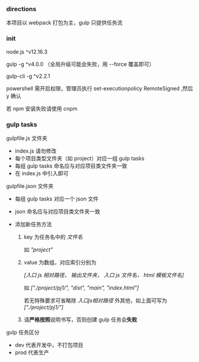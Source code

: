 ### directions

本项目以 webpack 打包为主，gulp 只提供任务流

### init

node.js ^v12.16.3

gulp -g ^v4.0.0 （全局升级可能会失败，用 --force 覆盖即可）

gulp-cli -g ^v2.2.1

powershell 需开启权限，管理员执行 set-executionpolicy RemoteSigned ,然后 y 确认

若 npm 安装失败请使用 cnpm

### gulp tasks

gulpfile.js 文件夹

- index.js 请勿修改
- 每个项目类型文件夹（如 project）对应一组 gulp tasks
- 每组 gulp tasks 命名应与对应项目类文件夹一致
- 在 index.js 中引入即可

gulpfile.json 文件夹

- 每组 gulp tasks 对应一个 json 文件
- json 命名应与对应项目类文件夹一致
- 添加新任务方法
  
  1. key 为任务名中的 *文件名*
  
     如 *"project"*
  
  2. value 为数组，对应索引分别为
  
     *[入口 js 相对路径， 输出文件夹， 入口 js 文件名， html 模板文件名]*
  
     如 *["./project/pj1/", "dist", "main", "index.html"]*
  
     若无特殊要求可省略除 *入口js相对路径* 外其他，如上面可写为 *["./project/pj1/"]* 
  
  3. 请**严格按照**说明书写，否则创建 gulp 任务会**失败**

gulp 任务区分

- dev 代表开发中，不打包项目
- prod 代表生产
